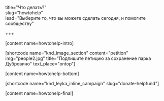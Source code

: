 
title="Что делать?"  
slug="howtohelp"  
lead="Выберите то, что вы можете сделать сегодня, и помогите сообществу"

+++


[content name=howtohelp-intro]

[shortcode name="knd_image_section" content="petition" img="people2.jpg" title="Подпишите петицию за сохранение парка Дубровино" text_place="ontop"]

[content name=howtohelp-bottom]

[shortcode name="knd_leyka_inline_campaign" slug="donate-helpfund"] 

[content name=howtohelp-final]
